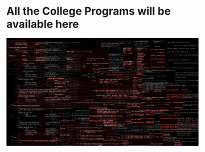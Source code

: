 # All the College Programs will be available here

![preview](https://github.com/chkg2a/college-programs/blob/main/preview.png?raw=true)
